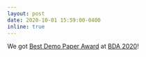 ```yaml
---
layout: post
date: 2020-10-01 15:59:00-0400
inline: true
---
```


We got [Best Demo Paper Award](https://bda.lip6.fr/wp-content/uploads/2020/10/image.png) at [BDA 2020](https://bda.lip6.fr/)!